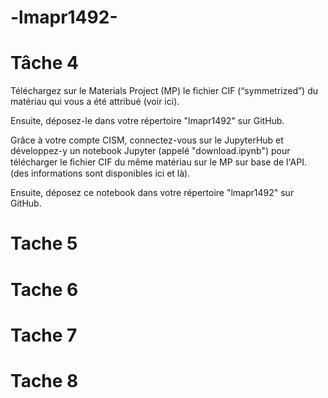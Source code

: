 # -lmapr1492-

# Tâche 4
Téléchargez sur le Materials Project (MP) le fichier CIF (“symmetrized”) du matériau qui vous a été attribué (voir ici).

Ensuite, déposez-le dans votre répertoire "lmapr1492" sur GitHub.

Grâce à votre compte CISM, connectez-vous sur le JupyterHub et développez-y un notebook Jupyter (appelé "download.ipynb") pour télécharger le ﬁchier CIF du même matériau sur le MP sur base de l'API.
(des informations sont disponibles ici et là).

Ensuite, déposez ce notebook dans votre répertoire "lmapr1492" sur GitHub.

# Tache 5

# Tache 6

# Tache 7

# Tache 8
